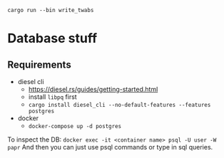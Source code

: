 `cargo run --bin write_twabs`

# Database stuff

## Requirements
- diesel cli
  - https://diesel.rs/guides/getting-started.html
  - install `libpq` first
  - `cargo install diesel_cli --no-default-features --features postgres`
- docker
  - `docker-compose up -d postgres`

To inspect the DB:
`docker exec -it <container name> psql -U user -W papr`
And then you can just use psql commands or type in sql queries.